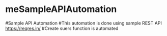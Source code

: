 # meSampleAPIAutomation
#Sample API Automation
#This automation is done using sample REST API  https://reqres.in/
#Create suers function is automated
